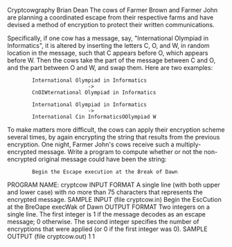 Cryptcowgraphy
Brian Dean
The cows of Farmer Brown and Farmer John are planning a coordinated escape from their respective farms and have devised a method of encryption to protect their written communications.

Specifically, if one cow has a message, say, "International Olympiad in Informatics", it is altered by inserting the letters C, O, and W, in random location in the message, such that C appears before O, which appears before W. Then the cows take the part of the message between C and O, and the part between O and W, and swap them. Here are two examples:

            International Olympiad in Informatics
                              -> 
            CnOIWternational Olympiad in Informatics
            
            International Olympiad in Informatics
                              -> 
            International Cin InformaticsOOlympiad W
To make matters more difficult, the cows can apply their encryption scheme several times, by again encrypting the string that results from the previous encryption. One night, Farmer John's cows receive such a multiply-encrypted message. Write a program to compute whether or not the non-encrypted original message could have been the string:

            Begin the Escape execution at the Break of Dawn
PROGRAM NAME: cryptcow
INPUT FORMAT
A single line (with both upper and lower case) with no more than 75 characters that represents the encrypted message.
SAMPLE INPUT (file cryptcow.in)
Begin the EscCution at the BreOape execWak of Dawn
OUTPUT FORMAT
Two integers on a single line. The first integer is 1 if the message decodes as an escape message; 0 otherwise. The second integer specifies the number of encryptions that were applied (or 0 if the first integer was 0).
SAMPLE OUTPUT (file cryptcow.out)
1 1